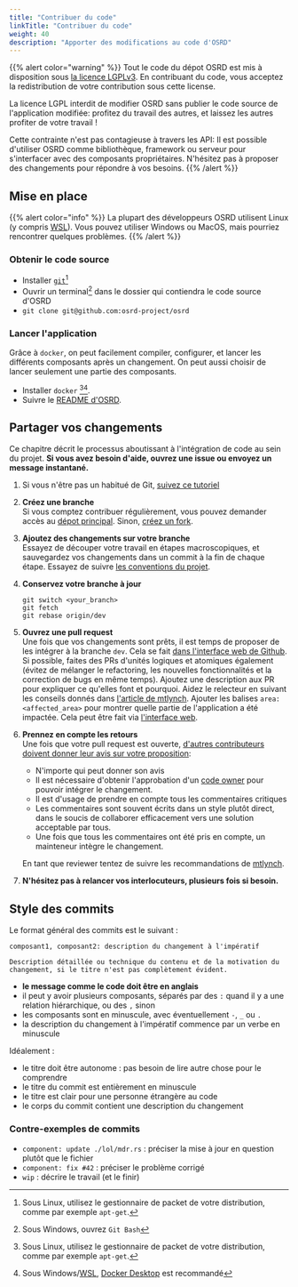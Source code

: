```yaml
---
title: "Contribuer du code"
linkTitle: "Contribuer du code"
weight: 40
description: "Apporter des modifications au code d'OSRD"
---
```


{{% alert color="warning" %}}
Tout le code du dépot OSRD est mis à disposition sous [la licence LGPLv3](https://choosealicense.com/licenses/lgpl-3.0/).
En contribuant du code, vous acceptez la redistribution de votre contribution sous cette license.

La licence LGPL interdit de modifier OSRD sans publier le code source de l'application modifiée: profitez du travail des autres, et laissez les autres profiter de votre travail !

Cette contrainte n'est pas contagieuse à travers les API: Il est possible d'utiliser OSRD comme bibliothèque, framework ou serveur pour s'interfacer avec des composants propriétaires. N'hésitez pas à proposer des changements pour répondre à vos besoins.
{{% /alert %}}

## Mise en place

{{% alert color="info" %}}
La plupart des développeurs OSRD utilisent Linux  (y compris [WSL](https://learn.microsoft.com/fr-fr/windows/wsl/)). Vous pouvez utiliser Windows ou MacOS, mais pourriez rencontrer quelques problèmes.
{{% /alert %}}

### Obtenir le code source

- Installer [`git`](https://git-scm.com/)[^package-manager]
- Ouvrir un terminal[^git-bash] dans le dossier qui contiendra le code source d'OSRD
- `git clone git@github.com:osrd-project/osrd`

### Lancer l'application

Grâce à `docker`, on peut facilement compiler, configurer, et lancer les différents composants après un changement. On peut aussi choisir de lancer seulement une partie des composants.

- Installer `docker` [^package-manager][^docker-desktop].
- Suivre le [README d'OSRD](https://github.com/osrd-project/osrd#getting-started).

[^package-manager]: Sous Linux, utilisez le gestionnaire de packet de votre distribution, comme par exemple `apt-get`.
[^git-bash]: Sous Windows, ouvrez `Git Bash`
[^docker-desktop]: Sous Windows/[WSL](https://learn.microsoft.com/fr-fr/windows/wsl/tutorials/wsl-containers), [Docker Desktop](https://www.docker.com/products/docker-desktop/) est recommandé

## Partager vos changements

Ce chapitre décrit le processus aboutissant à l'intégration de code au sein du projet. **Si vous avez besoin d'aide, ouvrez une issue ou envoyez un message instantané.**

1. Si vous n'être pas un habitué de Git, [suivez ce tutoriel](https://learngitbranching.js.org/)

2. **Créez une branche**  
   Si vous comptez contribuer régulièrement, vous pouvez demander accès au [dépot principal](https://github.com/osrd-project/osrd). Sinon, [créez un fork](https://github.com/osrd-project/osrd/fork).

3. **Ajoutez des changements sur votre branche**  
   Essayez de découper votre travail en étapes macroscopiques, et sauvegardez vos changements dans un commit à la fin de chaque étape. Essayez de suivre [les conventions du projet](../conventions/).

4. **Conservez votre branche à jour**

   ```
   git switch <your_branch>
   git fetch
   git rebase origin/dev
   ```

5. **Ouvrez une pull request**  
   Une fois que vos changements sont prêts, il est temps de proposer de les intégrer à la branche `dev`. Cela se fait [dans l'interface web de Github](https://docs.github.com/en/pull-requests/collaborating-with-pull-requests/proposing-changes-to-your-work-with-pull-requests/creating-a-pull-request).
   Si possible, faites des PRs d'unités logiques et atomiques également (évitez de mélanger le refactoring, les nouvelles fonctionnalités et la correction de bugs en même temps).
   Ajoutez une description aux PR pour expliquer ce qu'elles font et pourquoi.
   Aidez le relecteur en suivant les conseils donnés dans [l'article de mtlynch](https://mtlynch.io/code-review-love/).
   Ajouter les balises `area:<affected_area>` pour montrer quelle partie de l'application a été impactée.
   Cela peut être fait via [l'interface web](https://docs.github.com/en/pull-requests/collaborating-with-pull-requests/proposing-changes-to-your-work-with-pull-requests/creating-a-pull-request).

6. **Prennez en compte les retours**  
   Une fois que votre pull request est ouverte, [d'autres contributeurs doivent donner leur avis sur votre proposition](https://docs.github.com/en/pull-requests/collaborating-with-pull-requests/reviewing-changes-in-pull-requests/about-pull-request-reviews):

   - N'importe qui peut donner son avis
   - Il est nécessaire d'obtenir l'approbation d'un [code owner](https://github.com/osrd-project/osrd/blob/dev/.github/CODEOWNERS) pour pouvoir intégrer le changement.
   - Il est d'usage de prendre en compte tous les commentaires critiques
   - Les commentaires sont souvent écrits dans un style plutôt direct, dans le soucis de collaborer efficacement vers une solution acceptable par tous.
   - Une fois que tous les commentaires ont été pris en compte, un mainteneur intègre le changement.

   En tant que reviewer tentez de suivre les recommandations de [mtlynch](https://mtlynch.io/human-code-reviews-1/).

7. **N'hésitez pas à relancer vos interlocuteurs, plusieurs fois si besoin.**

## Style des commits

Le format général des commits est le suivant :

```
composant1, composant2: description du changement à l'impératif

Description détaillée ou technique du contenu et de la motivation du
changement, si le titre n'est pas complètement évident.
```

- **le message comme le code doit être en anglais**
- il peut y avoir plusieurs composants, séparés par des `:` quand il y a une relation hiérarchique, ou des `,` sinon
- les composants sont en minuscule, avec éventuellement `-`, `_` ou `.`
- la description du changement à l'impératif commence par un verbe en minuscule

Idéalement :
- le titre doit être autonome : pas besoin de lire autre chose pour le comprendre
- le titre du commit est entièrement en minuscule
- le titre est clair pour une personne étrangère au code
- le corps du commit contient une description du changement

### Contre-exemples de commits

- `component: update ./lol/mdr.rs` : préciser la mise à jour en question plutôt que le fichier
- `component: fix #42` : préciser le problème corrigé
- `wip` : décrire le travail (et le finir)
